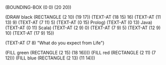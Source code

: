 (BOUNDING-BOX (0 0) (20 20))

(DRAW black (RECTANGLE (2 10) (19 17)) (TEXT-AT (18 15) 16) (TEXT-AT (11 13) 9) (TEXT-AT (7 11) 5) (TEXT-AT (0 15) Prolog) (TEXT-AT (0 13) Java) (TEXT-AT (0 11) Scala) (TEXT-AT (2 9) 0) (TEXT-AT (7 9) 5) (TEXT-AT (12 9) 10) (TEXT-AT (17 9) 15))

(TEXT-AT (7 8) "What do you expect from Life")

(FILL green (RECTANGLE (2 15) (18 16))))
(FILL red (RECTANGLE (2 11) (7 12)))
(FILL blue (RECTANGLE (2 13) (11 14)))


